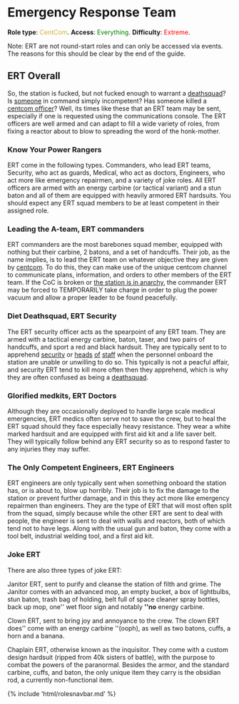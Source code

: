 # Emergency Response Team
**Role type**: <font color= "#D4AF37">CentCom</font>. **Access**: <font color="green">Everything</font>. **Difficulty**: <font color="Red">Extreme</font>.


Note: ERT are not round-start roles and can only be accessed via events. The reasons for this should be clear by the end of the guide.
## ERT Overall


So, the station is fucked, but not fucked enough to warrant a [deathsquad](Death-Squad.md)? Is [someone](Captain.md) in command simply incompetent? Has someone killed a [centcom officer](Central-Command-Officer.md)? Well, its times like these that an ERT team may be sent, especially if one is requested using the communications console. The ERT officers are well armed and can adapt to fill a wide variety of roles, from fixing a reactor about to blow to spreading the word of the honk-mother.
### Know Your Power Rangers


ERT come in the following types. Commanders, who lead ERT teams, Security, who act as guards, Medical, who act as doctors, Engineers, who act more like emergency repairmen, and a variety of joke roles. All ERT officers are armed with an energy carbine (or tactical variant) and a stun baton and all of them are equipped with heavily armored ERT hardsuits. You should expect any ERT squad members to be at least competent in their assigned role.
### Leading the A-team, ERT commanders


ERT commanders are the most barebones squad member, equipped with nothing but their carbine, 2 batons, and a set of handcuffs. Their job, as the name implies, is to lead the ERT team on whatever objective they are given by [centcom](Admin.md). To do this, they can make use of the unique centcom channel to communicate plans, information, and orders to other members of the ERT team. If the CoC is broken or [the station is in anarchy](Battle-royale.md), the commander ERT may be forced to TEMPORARILY take charge in order to plug the power vacuum and allow a proper leader to be found peacefully.
### Diet Deathsquad, ERT Security


The ERT security officer acts as the spearpoint of any ERT team. They are armed with a tactical energy carbine, baton, taser, and two pairs of handcuffs, and sport a red and black hardsuit. They are typically sent to to apprehend [security](Security.md) or [heads](HoP.md) [of](Chief-Engineer.md) [staff](Captain.md) when the personnel onboard the station are unable or unwilling to do so. This typically is not a peacful affair, and security ERT tend to kill more often then they apprehend, which is why they are often confused as being a [deathsquad](Death-Squad.md).
### Glorified medkits, ERT Doctors


Although they are occasionally deployed to handle large scale medical emergencies, ERT medics often serve not to save the crew, but to heal the ERT squad should they face especially heavy resistance. They wear a white marked hardsuit and are equipped with first aid kit and a life saver belt. They will typically follow behind any ERT security so as to respond faster to any injuries they may suffer.
### The Only Competent Engineers, ERT Engineers



ERT engineers are only typically sent when something onboard the station has, or is about to, blow up horribly. Their job is to fix the damage to the station or prevent further damage, and in this they act more like emergency repairmen than engineers. They are the type of ERT that will most often split from the squad, simply because while the other ERT are sent to deal with people, the engineer is sent to deal with walls and reactors, both of which tend not to have legs. Along with the usual gun and baton, they come with a tool belt, industrial welding tool, and a first aid kit.



### Joke ERT

There are also three types of joke ERT:

Janitor ERT, sent to purify and cleanse the station of filth and grime. The Janitor comes with an advanced mop, an empty bucket, a box of lightbulbs, stun baton, trash bag of holding, belt full of space cleaner spray bottles, back up mop, one'' wet floor sign and notably **''no** energy carbine.

Clown ERT, sent to bring joy and annoyance to the crew. The clown ERT does'' come with an energy carbine ''(ooph), as well as two batons, cuffs, a horn and a banana.

Chaplain ERT, otherwise known as the inquisitor. They come with a custom design hardsuit (ripped from 40k sisters of battle), with the purpose to combat the powers of the paranormal. Besides the armor, and the standard carbine, cuffs, and baton, the only unique item they carry is the obsidian rod, a currently non-functional item.

{% include 'html/rolesnavbar.md' %}
